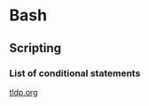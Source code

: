 # Bash

## Scripting

### List of conditional statements
[tldp.org](https://tldp.org/LDP/Bash-Beginners-Guide/html/sect_07_01.html)
